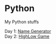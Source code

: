 # Python
My Python stuffs

Day 1: <a href="https://repl.it/@Keyti27/NameGenerator" target = "_blank">Name Generator</a> <br>
Day 2: <a href="https://repl.it/@Keyti27/HighLow" target = "_blank">HighLow Game</a>


